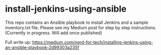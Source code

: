 # install-jenkins-using-ansible

This repo contains an Ansible playbook to install Jenkins and a sample inventory.txt file. Please see my Medium post for step by step instructions. (Currently in progress. Will add once published)

Full write up: https://medium.com/nerd-for-tech/installing-jenkins-using-an-ansible-playbook-2d99303a235f
